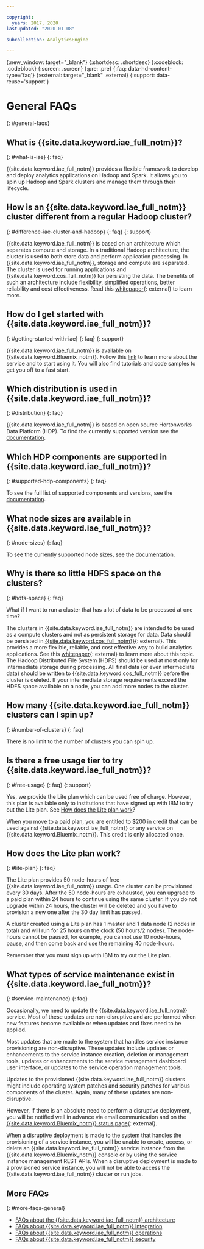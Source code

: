 ```yaml
---

copyright:
  years: 2017, 2020
lastupdated: "2020-01-08"

subcollection: AnalyticsEngine

---
```


{:new_window: target="_blank"}
{:shortdesc: .shortdesc}
{:codeblock: .codeblock}
{:screen: .screen}
{:pre: .pre}
{:faq: data-hd-content-type='faq'}
{:external: target="_blank" .external}
{:support: data-reuse='support'}


# General FAQs
{: #general-faqs}

## What is {{site.data.keyword.iae_full_notm}}?
{: #what-is-iae}
{: faq}

{{site.data.keyword.iae_full_notm}} provides a flexible framework to develop and deploy analytics applications on Hadoop and Spark. It allows you to spin up Hadoop and Spark clusters and manage them through their lifecycle.

## How is an {{site.data.keyword.iae_full_notm}} cluster different from a regular Hadoop cluster?
{: #difference-iae-cluster-and-hadoop}
{: faq}
{: support}

{{site.data.keyword.iae_full_notm}} is based on an architecture which separates compute and storage. In a traditional Hadoop architecture, the cluster is used to both store data and perform application processing. In {{site.data.keyword.iae_full_notm}}, storage and compute are separated. The cluster is used for running applications and {{site.data.keyword.cos_full_notm}} for persisting the data. The benefits of such an architecture  include flexibility, simplified operations, better  reliability and cost effectiveness. Read this [whitepaper](https://www.ibm.com/downloads/cas/KDPB1REE){: external} to learn more.

## How do I get started with {{site.data.keyword.iae_full_notm}}?
{: #getting-started-with-iae}
{: faq}
{: support}

{{site.data.keyword.iae_full_notm}} is available on {{site.data.keyword.Bluemix_notm}}. Follow this [link](/docs/AnalyticsEngine?topic=AnalyticsEngine-getting-started) to learn more about the service and to start using it. You will also find tutorials and code samples to get you off to a fast start.

## Which distribution is used in {{site.data.keyword.iae_full_notm}}?
{: #distribution}
{: faq}

{{site.data.keyword.iae_full_notm}} is based on open source Hortonworks Data Platform (HDP). To find the currently supported version see the  [documentation](/docs/AnalyticsEngine?topic=AnalyticsEngine-IAE-overview).

## Which HDP components are supported in {{site.data.keyword.iae_full_notm}}?
{: #supported-hdp-components}
{: faq}

To see the full list of supported components and versions, see the [documentation](/docs/AnalyticsEngine?topic=AnalyticsEngine-IAE-overview).

## What node sizes are available in {{site.data.keyword.iae_full_notm}}?
{: #node-sizes}
{: faq}

To see the currently supported node sizes, see the [documentation](/docs/AnalyticsEngine?topic=AnalyticsEngine-IAE-overview).

## Why is there so little HDFS space on the clusters?
{: #hdfs-space}
{: faq}

What if I want to run a cluster that has a lot of data to be processed at one time?

The clusters in {{site.data.keyword.iae_full_notm}} are intended to be used as a compute clusters and not as persistent storage for data. Data should be persisted in [{{site.data.keyword.cos_full_notm}}](https://www.ibm.com/cloud/object-storage){: external}. This provides a more flexible, reliable, and cost effective way to build analytics applications. See this [whitepaper](https://www.ibm.com/downloads/cas/KDPB1REE){: external} to learn more about this topic. The Hadoop Distributed File System (HDFS) should be used at most only for intermediate storage during
processing. All final data (or even intermediate data) should be written to {{site.data.keyword.cos_full_notm}} before the cluster is deleted. If your intermediate storage requirements exceed the HDFS space  available on a node, you can add more nodes to the cluster.

## How many {{site.data.keyword.iae_full_notm}} clusters can I spin up?
{: #number-of-clusters}
{: faq}

There is no limit to the number of clusters you can spin up.

## Is there a free usage tier to try {{site.data.keyword.iae_full_notm}}?
{: #free-usage}
{: faq}
{: support}

Yes, we provide the Lite plan which can be used free of charge. However, this plan is available only to institutions that have signed up with IBM to try out the Lite plan. See [How does the Lite plan work](#lite-plan)?

When you move to a paid plan, you are entitled to $200 in credit that can be used against {{site.data.keyword.iae_full_notm}} or any service on {{site.data.keyword.Bluemix_notm}}. This credit is only allocated once.

## How does the Lite plan work?
{: #lite-plan}
{: faq}

The Lite plan provides 50 node-hours of free {{site.data.keyword.iae_full_notm}} usage. One cluster can be provisioned every 30 days. After the 50 node-hours are exhausted, you can upgrade to a paid plan within 24 hours to continue using the same cluster. If you do not upgrade within 24 hours, the cluster will be deleted and you have to provision a new one after the 30 day limit has passed.

A cluster created using a Lite plan has 1 master and 1 data node (2 nodes in total) and will run for 25 hours on the clock (50 hours/2 nodes). The node-hours cannot be paused, for example, you cannot use 10 node-hours, pause, and then come back and use the remaining 40 node-hours.

Remember that you must sign up with IBM to try out the Lite plan.  

## What types of service maintenance exist in {{site.data.keyword.iae_full_notm}}?
{: #service-maintenance}
{: faq}

Occasionally, we need to update the {{site.data.keyword.iae_full_notm}} service. Most of these updates are non-disruptive and are performed when new features become available or when updates and fixes need to be applied.

Most updates that are  made to the system that handles service instance provisioning are non-disruptive. These updates include updates or enhancements to the service instance creation, deletion or management tools, updates or enhancements to the service management dashboard user interface, or updates to the service operation management tools.

Updates to the provisioned {{site.data.keyword.iae_full_notm}} clusters might include operating system patches and security patches for various components of the cluster. Again, many of these updates are non-disruptive.

However, if there is an absolute need to perform a disruptive deployment, you will be notified well in advance via email communication and on the [{{site.data.keyword.Bluemix_notm}} status page](https://cloud.ibm.com/status){: external}.

When a disruptive deployment is made to the system that handles the provisioning of a service instance, you will be unable to create, access, or delete an {{site.data.keyword.iae_full_notm}} service instance from the {{site.data.keyword.Bluemix_notm}} console or by using the service instance management REST APIs.
When a disruptive deployment is made to a provisioned service instance, you will not be able to access the {{site.data.keyword.iae_full_notm}} cluster or run jobs.

## More FAQs
{: #more-faqs-general}

- [FAQs about the {{site.data.keyword.iae_full_notm}} architecture](/docs/AnalyticsEngine?topic=AnalyticsEngine-faqs-architecture)
- [FAQs about {{site.data.keyword.iae_full_notm}} integration](/docs/AnalyticsEngine?topic=AnalyticsEngine-integration-faqs)
- [FAQs about {{site.data.keyword.iae_full_notm}} operations](/docs/AnalyticsEngine?topic=AnalyticsEngine-operations-faqs)
- [FAQs about {{site.data.keyword.iae_full_notm}} security](/docs/AnalyticsEngine?topic=AnalyticsEngine-security-faqs)
